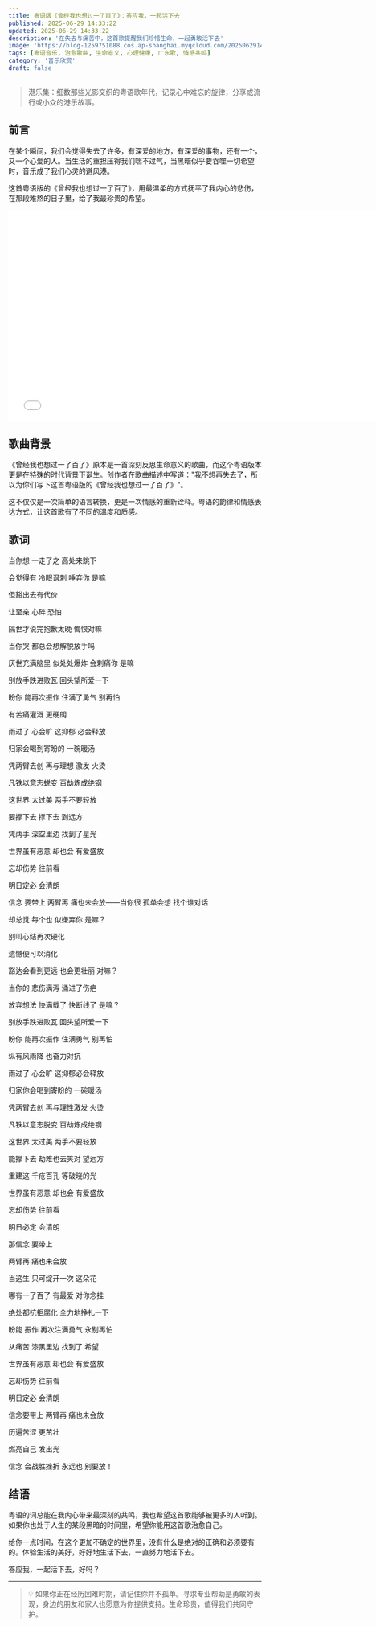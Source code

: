 ```yaml
---
title: 粤语版《曾经我也想过一了百了》：答应我，一起活下去
published: 2025-06-29 14:33:22
updated: 2025-06-29 14:33:22
description: '在失去与痛苦中，这首歌提醒我们珍惜生命，一起勇敢活下去'
image: 'https://blog-1259751088.cos.ap-shanghai.myqcloud.com/20250629143452082.png?imageSlim'
tags: [粤语音乐, 治愈歌曲, 生命意义, 心理健康, 广东歌, 情感共鸣]
category: '音乐欣赏'
draft: false
---
```


> 港乐集：细数那些光影交织的粤语歌年代，记录心中难忘的旋律，分享或流行或小众的港乐故事。

## 前言

在某个瞬间，我们会觉得失去了许多，有深爱的地方，有深爱的事物，还有一个，又一个心爱的人。当生活的重担压得我们喘不过气，当黑暗似乎要吞噬一切希望时，音乐成了我们心灵的避风港。

这首粤语版的《曾经我也想过一了百了》，用最温柔的方式抚平了我内心的悲伤，在那段难熬的日子里，给了我最珍贵的希望。

<iframe width="750" height="420" src="//player.bilibili.com/player.html?isOutside=true&aid=77353708&bvid=BV11J411D7ra&cid=132317820&p=1" scrolling="no" border="0" frameborder="no" framespacing="0" allowfullscreen="true"></iframe>

## 歌曲背景

《曾经我也想过一了百了》原本是一首深刻反思生命意义的歌曲，而这个粤语版本更是在特殊的时代背景下诞生。创作者在歌曲描述中写道："我不想再失去了，所以为你们写下这首粤语版的《曾经我也想过一了百了》"。

这不仅仅是一次简单的语言转换，更是一次情感的重新诠释。粤语的韵律和情感表达方式，让这首歌有了不同的温度和质感。


## 歌词

当你想 一走了之 高处来跳下

会觉得有 冷眼讽刺 唾弃你 是嘛

但豁出去有代价

让至亲 心碎 恐怕

隔世才说完抱歉太晚 悔恨对嘛

当你哭 都总会想解脱放手吗

厌世充满脑里 似处处爆炸 会刺痛你 是嘛

别放手跌进败瓦 回头望所爱一下

盼你 能再次振作 住满了勇气 别再怕

有苦痛灌溉 更硬朗

雨过了 心会旷 这抑郁 必会释放

归家会喝到寄盼的 一碗暖汤

凭两臂去创 再与理想 激发 火烫

凡铁以意志蜕变 百劫炼成绝钢

这世界 太过美 两手不要轻放

要撑下去 撑下去 到远方

凭两手 深空里边 找到了星光

世界虽有恶意 却也会 有爱盛放

忘却伤势 往前看

明日定必 会清朗

信念 要带上 两臂再 痛也未会放——当你很 孤单会想 找个谁对话

却总觉 每个也 似嫌弃你 是嘛？

别叫心结再次硬化

遗憾便可以消化

豁达会看到更远 也会更壮丽 对嘛？

当你的 悲伤满泻 涌进了伤疤

放弃想法 快满载了 快断线了 是嘛？

别放手跌进败瓦 回头望所爱一下

盼你 能再次振作 住满勇气 别再怕

纵有风雨降 也奋力对抗

雨过了 心会旷 这抑郁必会释放

归家你会喝到寄盼的 一碗暖汤

凭两臂去创 再与理性激发 火烫

凡铁以意志脱变 百劫炼成绝钢

这世界 太过美 两手不要轻放

能撑下去 劫难也去笑对 望远方

重建这 千疮百孔 等破晓的光

世界虽有恶意 却也会 有爱盛放

忘却伤势 往前看

明日必定 会清朗

那信念 要带上

两臂再 痛也未会放

当这生 只可绽开一次 这朵花

哪有一了百了 有最爱 对你念挂

绝处都抗拒腐化 全力地挣扎一下

盼能 振作 再次注满勇气 永别再怕

从痛苦 漆黑里边 找到了 希望

世界虽有恶意 却也会 有爱盛放

忘却伤势 往前看

明日定必 会清朗

信念要带上 两臂再 痛也未会放

历遍苦涩 更茁壮

燃亮自己 发出光

信念 会战胜挫折 永远也 别要放！

## 结语

粤语的词总能在我内心带来最深刻的共鸣，我也希望这首歌能够被更多的人听到。如果你也处于人生的某段黑暗的时间里，希望你能用这首歌治愈自己。

给你一点时间，在这个更加不确定的世界里，没有什么是绝对的正确和必须要有的。体验生活的美好，好好地生活下去，一直努力地活下去。

答应我，一起活下去，好吗？

---

> 💡 如果你正在经历困难时期，请记住你并不孤单。寻求专业帮助是勇敢的表现，身边的朋友和家人也愿意为你提供支持。生命珍贵，值得我们共同守护。